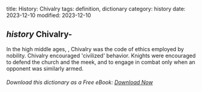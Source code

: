 title: History: Chivalry
tags: definition, dictionary
category: history
date: 2023-12-10
modified: 2023-12-10

## _history_  Chivalry-
In the high middle ages,  ,
  Chivalry was the code of ethics employed by nobility.  Chivalry
  encouraged 'civilized' behavior.  Knights were encouraged to defend
  the church and the meek, and to engage in combat only when an
  opponent was similarly armed.


###### Download *this* dictionary as a Free eBook: [Download Now]({static}static/SerfHistoryDictionary.pdf)

